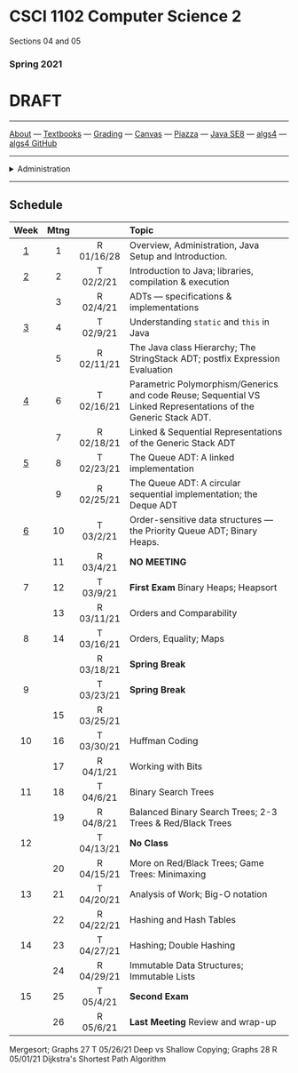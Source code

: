 # CSCI 1102 Computer Science 2

Sections 04 and 05

### Spring 2021

# DRAFT 

---

[About](resources/about.md) —  [Textbooks](resources/textbooks.md) —  [Grading](resources/grading.md) —  [Canvas](https://bostoncollege.instructure.com/courses/1580576/gradebook)  —  [Piazza](https://piazza.com/class/jcdv8smgg9pzi) —  [Java SE8](https://docs.oracle.com/javase/8/docs/api/index.html?overview-summary.html) — [algs4](https://algs4.cs.princeton.edu/) — [algs4 GitHub](https://github.com/kevin-wayne/algs4)

---
<details>
  <summary>Administration</summary>

+ [Meets On Line](https://bccte.zoom.us/j/3306891980): Tuesdays and Thursdays 1:30PM - 2:45PM and again at 3PM - 4:15PM.

#### Instructor:

 [Robert Muller](http://www.cs.bc.edu/~muller/), **Office Hours**: Wednesdays 2PM - 4:30PM, Thursdays 4:30PM - 6PM [Zoom](https://bccte.zoom.us/j/3306891980).

#### Teaching Assistants:

<details open> <summary>Callie Sardina, Head Teaching Assistant</summary>


+ **Office Hours**: Thursdays, 9AM - 11AM [Zoom](https://bccte.zoom.us/j/2175950858?pwd=QkpyTkVkR0IremQ5eWFGeStIOHdXUT09).

</details>

<details open><summary>Kristen Bayreuther</summary>

+ **Office Hours**: Wednesdays 4:30PM - 5:30PM, Fridays 3:30PM - 4:30PM [Zoom](https://bccte.zoom.us/j/3535839037).

</details>

<details open> <summary>Emma Huang</summary>

+ **Office Hours**: Sundays 10AM - 12PM [Zoom](https://bccte.zoom.us/j/2780123327).

</details>

<details open> <summary>Liam Murphy</summary>

+ **Office Hours**: Tuesdays 10:30AM - 11:30AM, Fridays 2PM - 3PM [Zoom](https://bccte.zoom.us/j/3085424208).

</details>

</details>

---
## Schedule

|                   Week                    | Mtng |            | Topic                                                        |
| :---------------------------------------: | :--: | :--------: | :----------------------------------------------------------- |
| [1](https://github.com/BC-CSCI1102/week1) |  1   | R 01/16/28 | Overview, Administration, Java Setup and Introduction.       |
| [2](https://github.com/BC-CSCI1102/week2) |  2   | T 02/2/21  | Introduction to Java; libraries, compilation & execution     |
|                                           |  3   | R 02/4/21  | ADTs — specifications & implementations                      |
| [3](https://github.com/BC-CSCI1102/week3) |  4   | T 02/9/21  | Understanding `static` and `this` in Java                    |
|                                           |  5   | R 02/11/21 | The Java class Hierarchy; The StringStack ADT; postfix Expression Evaluation |
| [4](https://github.com/BC-CSCI1102/week4) |  6   | T 02/16/21 | Parametric Polymorphism/Generics and code Reuse; Sequential VS Linked Representations of the Generic Stack ADT. |
|                                           |  7   | R 02/18/21 | Linked & Sequential Representations of the Generic Stack ADT |
| [5](https://github.com/BC-CSCI1102/week5) |  8   | T 02/23/21 | The Queue ADT: A linked implementation                       |
|                                           |  9   | R 02/25/21 | The Queue ADT: A circular sequential implementation; the Deque ADT |
| [6](https://github.com/BC-CSCI1102/week6) |  10  | T 03/2/21  | Order-sensitive data structures — the Priority Queue ADT; Binary Heaps. |
|                                           |  11  | R 03/4/21  | **NO MEETING**                                               |
|                     7                     |  12  | T 03/9/21  | **First Exam** Binary Heaps; Heapsort                        |
|                                           |  13  | R 03/11/21 | Orders and Comparability                                     |
|                     8                     |  14  | T 03/16/21 | Orders, Equality; Maps                                       |
|                                           |      | R 03/18/21 | **Spring Break**                                             |
|                     9                     |      | T 03/23/21 | **Spring Break**                                             |
|                                           |  15  | R 03/25/21 |                                                              |
|                    10                     |  16  | T 03/30/21 | Huffman Coding                                               |
|                                           |  17  | R 04/1/21  | Working with Bits                                            |
|                    11                     |  18  | T 04/6/21  | Binary Search Trees                                          |
|                                           |  19  | R 04/8/21  | Balanced Binary Search Trees; 2-3 Trees & Red/Black Trees    |
|                    12                     |      | T 04/13/21 | **No Class**                                                 |
|                                           |  20  | R 04/15/21 | More on Red/Black Trees; Game Trees: Minimaxing              |
|                    13                     |  21  | T 04/20/21 | Analysis of Work; Big-O notation                             |
|                                           |  22  | R 04/22/21 | Hashing and Hash Tables                                      |
|                    14                     |  23  | T 04/27/21 | Hashing; Double Hashing                                      |
|                                           |  24  | R 04/29/21 | Immutable Data Structures; Immutable Lists                   |
|                    15                     |  25  | T 05/4/21  | **Second Exam**                                              |
|                                           |  26  | R 05/6/21  | **Last Meeting** Review and wrap-up                          |

Mergesort; Graphs    27  T 05/26/21  Deep vs Shallow Copying; Graphs    28  R 05/01/21  Dijkstra's Shortest Path Algorithm
